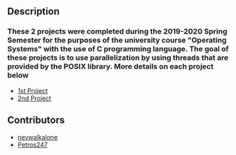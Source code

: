 ## Description

### These 2 projects were completed during the 2019-2020 Spring Semester for the purposes of the university course "Operating Systems" with the use of C programming language. The goal of these projects is to use parallelization by using threads that are provided by the POSIX library. More details on each project below
* [1st Project](https://github.com/nevwalkalone/Operating-Systems-2019-2020-/tree/main/1st%20Assignment)
* [2nd Project](https://github.com/nevwalkalone/Operating-Systems-2019-2020-/tree/main/2nd%20Assignment)

## Contributors 
* [nevwalkalone](https://github.com/nevwalkalone)
* [Petros247](https://github.com/Petros247)

